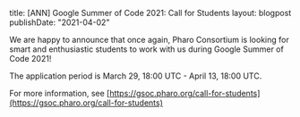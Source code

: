 title: [ANN] Google Summer of Code 2021: Call for Studentslayout: blogpostpublishDate: "2021-04-02"We are happy to announce that once again, Pharo Consortium is looking for smart and enthusiastic students to work with us during Google Summer of Code 2021!The application period is March 29, 18:00 UTC - April 13, 18:00 UTC.For more information, see [https://gsoc.pharo.org/call-for-students](https://gsoc.pharo.org/call-for-students)